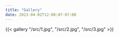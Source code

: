 ```yaml
---
title: "Gallery"
date: 2023-04-02T12:00:07-07:00
---
```


{{< gallery "/src/1.jpg", "/src/2.jpg", "/src/3.jpg" >}}

